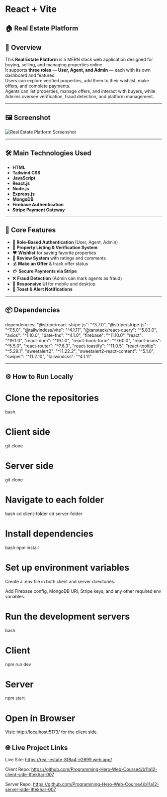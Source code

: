 # React + Vite



## 🏠 Real Estate Platform

## 📌 Overview
This **Real Estate Platform** is a MERN stack web application designed for buying, selling, and managing properties online.  
It supports **three roles** — **User, Agent, and Admin** — each with its own dashboard and features.  
Users can explore verified properties, add them to their wishlist, make offers, and complete payments.  
Agents can list properties, manage offers, and interact with buyers, while Admins oversee verification, fraud detection, and platform management.

---

## 🖼️ Screenshot
![Real Estate Platform Screenshot](https://i.postimg.cc/YSsvTSsT/screencapture-real-estate-8f8a4-e2699-web-app-2025-08-08-11-57-14.png)  


---

## 🛠️ Main Technologies Used
- **HTML**
- **Tailwind CSS**
- **JavaScript**
- **React.js**
- **Node.js**
- **Express.js**
- **MongoDB**
- **Firebase Authentication**
- **Stripe Payment Gateway**

---

## 🚀 Core Features
- 🔐 **Role-Based Authentication** (User, Agent, Admin)
- 🏡 **Property Listing & Verification System**
- ❤️ **Wishlist** for saving favorite properties
- 💬 **Review System** with ratings and comments
- 💰 **Make an Offer** & track offer status
- 💳 **Secure Payments via Stripe**
- ❌ **Fraud Detection** (Admin can mark agents as fraud)
- 📱 **Responsive UI** for mobile and desktop
- 🔔 **Toast & Alert Notifications**

---

## 📦 Dependencies

dependencies: 
  "@stripe/react-stripe-js": "^3.7.0",
    "@stripe/stripe-js": "^7.5.0",
    "@tailwindcss/vite": "^4.1.11",
    "@tanstack/react-query": "^5.83.0",
    "axios": "^1.10.0",
    "date-fns": "^4.1.0",
    "firebase": "^11.10.0",
    "react": "^19.1.0",
    "react-dom": "^19.1.0",
    "react-hook-form": "^7.60.0",
    "react-icons": "^5.5.0",
    "react-router": "^7.6.3",
    "react-toastify": "^11.0.5",
    "react-tooltip": "^5.29.1",
    "sweetalert2": "^11.22.2",
    "sweetalert2-react-content": "^5.1.0",
    "swiper": "^11.2.10",
    "tailwindcss": "^4.1.11"


    
---
## ⚙️ How to Run Locally

# Clone the repositories

bash
# Client side
git clone <client-side-repo-link>

# Server side
git clone <server-side-repo-link>

# Navigate to each folder

bash
cd client-folder
cd server-folder

# Install dependencies

bash
npm install

# Set up environment variables

Create a .env file in both client and server directories.

Add Firebase config, MongoDB URI, Stripe keys, and any other required env variables.

# Run the development servers

bash
# Client
npm run dev

# Server
npm start

# Open in Browser
Visit: http://localhost:5173/ for the client side.


## 🌐 Live Project Links
Live Site: https://real-estate-8f8a4-e2699.web.app/

Client Repo: https://github.com/Programming-Hero-Web-Course4/b11a12-client-side-Iftekhar-007

Server Repo: https://github.com/Programming-Hero-Web-Course4/b11a12-server-side-Iftekhar-007

